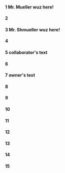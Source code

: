 #### 1 Mr. Mueller wuz here!
#### 2
#### 3 Mr. Shmueller wuz here!
#### 4
#### 5 collaborator's text
#### 6
#### 7 owner's text
#### 8
#### 9 
#### 10
#### 11
#### 12
#### 13
#### 14
#### 15